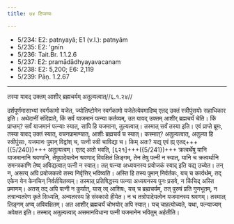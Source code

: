 ```yaml
---
title: ७४ टिप्पण्यः

---
```

- 5/234: E2: patnyayā; E1 (v.l.): patnyām
- 5/235: E2: 'gnīn
- 5/236: Tait.Br. 1.1.2.6
- 5/237: E2: pramādādhyayavacanam
- 5/238: E2: 5,200; E6: 2,119
- 5/239: Pāṇ. 1.2.67

____________________________________________


तस्या यावद् उक्तम् आशीर् ब्रह्मचर्यम् अतुल्यत्वात्//६.१.२४//

दर्शपूर्णमासाभ्यां स्वर्गकामो यजेत, ज्योतिष्टोमेन स्वर्गकामो यजेतेत्येवमादिष्व् एतद् उक्तं स्त्रीपुंसयोः सहाधिकार इति। अथेदानीं संदिह्यते, किं सर्वं याजमानं पत्न्या कर्तव्यम्, उत यावद् उक्तम् आशीर् ब्रह्मचर्यं चेति। किं प्राप्तम्? सर्वं याजमानं पत्न्याः स्यात्, सापि हि यजमाना, तुल्यत्वात्। तस्मात् सर्वं तस्या इति।
एवं प्राप्ते ब्रूमः, तस्या यावद् उक्तं स्यात्, वचनप्रामाण्यात्, आशीः ब्रह्मचर्यं च स्यात्। कस्मात्? अतुल्यत्वात्, अतुल्या हि स्त्रीपुंसाः, यजमानः पुमान् विद्वांश् च, पत्नी स्त्री चाविद्या च।
किम् अतः? यद्य् एवं ह्य् एतद्+++({5/240})+++ अतुल्यत्वम्। एतद् अतो भवति, [६२१]+++({5/241})+++ क्रत्वर्थेषु यानि याजमानानि श्रवणानि, तेषूपादेयत्वेन श्रवणाद् विवक्षितं लिङ्गम्, तेन तेषु पत्नी न स्यात्, यानि च क्रत्वर्थानि समन्त्रकाणि तेष्व् अविद्यत्वात् पत्नी न स्यात्। तत् पत्न्या अध्ययनस्य प्रयोजकं स्याद् इति यद्य् उच्येत। तन् न, असत्य् अपि प्रयोजकत्वे तस्य निर्वृत्तिर् भविष्यति। अस्ति हि तस्य पुमान् निर्वर्तकः, यच् च कर्त्वर्थम्, तद् एकेन येन केनचिन् निर्वर्तयितव्यम्। तस्मात् प्रतिषिद्धस्य पत्न्या अध्ययनस्य पुनः प्रसवे, न किंचिद् अस्ति प्रमाणम्। अतस् तद् अपि पत्नी न कुर्यात्, यास् त्व् आशिषः, यच् च ब्रह्मचर्यम्, तत् पुरुषं प्रति गुणभूतम्, न तत्रान्यतरेण कृते सिध्यति, अन्यतरस्य हि संस्कारो हीयेत। न च तत्रोपादेयत्वेन यजमानस्य श्रवणम्। तस्माल् लिङ्गम् अप्य् अविवक्षितम्। अत आशीर् ब्रह्मचर्यं चोभयोर् अपि स्यात्। यच् चाहत्योच्यते, यथा, पत्न्याज्यम् अवेक्षत इति। तस्माद् अतुल्यत्वाद् असमानविधाना पत्नी यजमानेन भवितुम् अर्हतीति।
